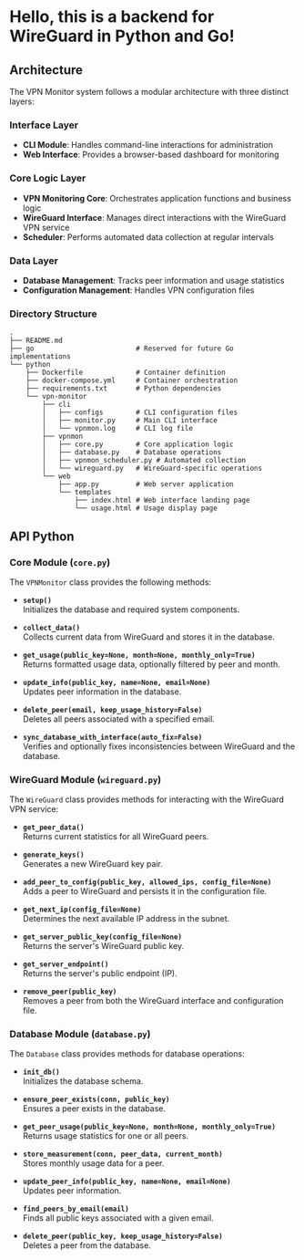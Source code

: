 # Hello, this is a backend for WireGuard in Python and Go!

## Architecture

The VPN Monitor system follows a modular architecture with three distinct layers:

### Interface Layer
- **CLI Module**: Handles command-line interactions for administration
- **Web Interface**: Provides a browser-based dashboard for monitoring

### Core Logic Layer
- **VPN Monitoring Core**: Orchestrates application functions and business logic
- **WireGuard Interface**: Manages direct interactions with the WireGuard VPN service
- **Scheduler**: Performs automated data collection at regular intervals

### Data Layer
- **Database Management**: Tracks peer information and usage statistics
- **Configuration Management**: Handles VPN configuration files

### Directory Structure

```
.
├── README.md
├── go                         # Reserved for future Go implementations
└── python
    ├── Dockerfile             # Container definition
    ├── docker-compose.yml     # Container orchestration
    ├── requirements.txt       # Python dependencies
    └── vpn-monitor
        ├── cli
        │   ├── configs        # CLI configuration files
        │   ├── monitor.py     # Main CLI interface
        │   └── vpnmon.log     # CLI log file
        ├── vpnmon
        │   ├── core.py        # Core application logic
        │   ├── database.py    # Database operations
        │   ├── vpnmon_scheduler.py # Automated collection
        │   └── wireguard.py   # WireGuard-specific operations
        └── web
            ├── app.py         # Web server application
            └── templates
                ├── index.html # Web interface landing page
                └── usage.html # Usage display page
```

## API Python

### Core Module (`core.py`)

The `VPNMonitor` class provides the following methods:

- **`setup()`**  
  Initializes the database and required system components.

- **`collect_data()`**  
  Collects current data from WireGuard and stores it in the database.

- **`get_usage(public_key=None, month=None, monthly_only=True)`**  
  Returns formatted usage data, optionally filtered by peer and month.

- **`update_info(public_key, name=None, email=None)`**  
  Updates peer information in the database.

- **`delete_peer(email, keep_usage_history=False)`**  
  Deletes all peers associated with a specified email.

- **`sync_database_with_interface(auto_fix=False)`**  
  Verifies and optionally fixes inconsistencies between WireGuard and the database.

### WireGuard Module (`wireguard.py`)

The `WireGuard` class provides methods for interacting with the WireGuard VPN service:

- **`get_peer_data()`**  
  Returns current statistics for all WireGuard peers.

- **`generate_keys()`**  
  Generates a new WireGuard key pair.

- **`add_peer_to_config(public_key, allowed_ips, config_file=None)`**  
  Adds a peer to WireGuard and persists it in the configuration file.

- **`get_next_ip(config_file=None)`**  
  Determines the next available IP address in the subnet.

- **`get_server_public_key(config_file=None)`**  
  Returns the server's WireGuard public key.

- **`get_server_endpoint()`**  
  Returns the server's public endpoint (IP).

- **`remove_peer(public_key)`**  
  Removes a peer from both the WireGuard interface and configuration file.

### Database Module (`database.py`)

The `Database` class provides methods for database operations:

- **`init_db()`**  
  Initializes the database schema.

- **`ensure_peer_exists(conn, public_key)`**  
  Ensures a peer exists in the database.

- **`get_peer_usage(public_key=None, month=None, monthly_only=True)`**  
  Returns usage statistics for one or all peers.

- **`store_measurement(conn, peer_data, current_month)`**  
  Stores monthly usage data for a peer.

- **`update_peer_info(public_key, name=None, email=None)`**  
  Updates peer information.

- **`find_peers_by_email(email)`**  
  Finds all public keys associated with a given email.

- **`delete_peer(public_key, keep_usage_history=False)`**  
  Deletes a peer from the database.
